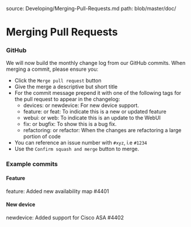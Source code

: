 source: Developing/Merging-Pull-Requests.md
path: blob/master/doc/

# Merging Pull Requests

### GitHub

We will now build the monthly change log from our GitHub commits. When
merging a commit, please  ensure you:

- Click the `Merge pull request` button
- Give the merge a descriptive but short title
- For the commit message prepend it with one of the following tags for
  the pull request to appear in the changelog:
  - devices: or newdevice: For new device support.
  - feature: or feat: To indicate this is a new or updated feature
  - webui: or web: To indicate this is an update to the WebUI
  - fix: or bugfix: To show this is a bug fix.
  - refactoring: or refactor: When the changes are refactoring a large
    portion of code
- You can reference an issue number with `#xyz`, i.e `#1234`
- Use the `Confirm squash and merge` button to merge.

### Example commits

#### Feature

feature: Added new availability map #4401

#### New device

newdevice: Added support for Cisco ASA #4402
